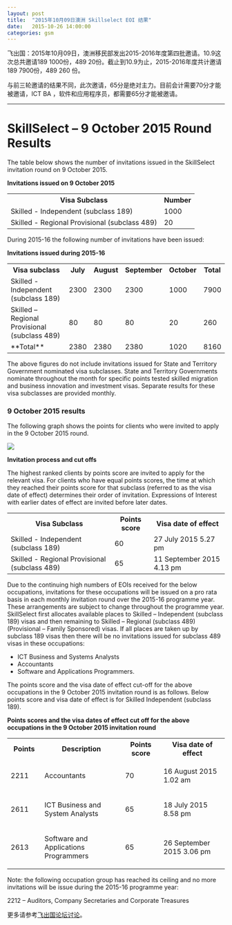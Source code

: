 ```yaml
---
layout: post
title:  "2015年10月09日澳洲 Skillselect EOI 结果"
date:   2015-10-26 14:00:00
categories: gsm
---
```


飞出国：2015年10月09日，澳洲移民部发出2015-2016年度第四批邀请。10.9这次总共邀请189 1000份，489 20份。截止到10.9为止，2015-2016年度共计邀请189 7900份，489 260 份。

与前三轮邀请的结果不同，此次邀请，65分是绝对主力。目前会计需要70分才能被邀请，ICT BA ，软件和应用程序员，都需要65分才能被邀请。

------------

# SkillSelect – 9 October 2015 Round Results

The table below shows the number of invitations issued in the SkillSelect invitation round on 9 October 2015.

**Invitations issued on 9 October 2015**  

<table class="table-100">

<tbody>

<tr>

<th>Visa Subclass</th>

<th>Number</th>

</tr>

<tr>

<td>Skilled - Independent (subclass 189)</td>

<td class="text-align-right">1000</td>

</tr>

<tr>

<td>Skilled - Regional Provisional (subclass 489)</td>

<td class="text-align-right">20</td>

</tr>

</tbody>

</table>

During 2015-16 the following number of invitations have been issued:

**Invitations issued during 2015-16**

<table class="table-100">

<tbody>

<tr>

<th>Visa subclass</th>

<th>July</th>
<th>August</th>
<th>September</th>
<th>October</th>
<th>Total</th>

</tr>

<tr>

<td>Skilled - Independent (subclass 189)</td>

<td class="text-align-right">2300</td>
<td class="text-align-right">2300</td>
<td class="text-align-right">2300</td>
<td class="text-align-right">1000</td>
<td class="text-align-right">7900</td>

</tr>

<tr>

<td>Skilled – Regional Provisional (subclass 489)</td>

<td class="text-align-right">80</td>
<td class="text-align-right">80</td>
<td class="text-align-right">80</td>
<td class="text-align-right">20</td>
<td class="text-align-right">260</td>

</tr>

<tr>

<td>**Total**</td>

<td class="text-align-right">2380 </td>

<td class="text-align-right">2380</td>

<td class="text-align-right">2380</td>
<td class="text-align-right">1020</td>
<td class="text-align-right">8160</td>

</tr>

</tbody>

</table>

The above figures do not include invitations issued for State and Territory Government nominated visa subclasses. State and Territory Governments nominate throughout the month for specific points tested skilled migration and business innovation and investment visas. Separate results for these visa subclasses are provided monthly.

### 9 October 2015 results

The following graph shows the points for clients who were invited to apply in the 9 October 2015 round.

![](https://www.border.gov.au/WorkinginAustralia/PublishingImages/9-october-2015.jpg)

**Invitation process and cut offs**

The highest ranked clients by points score are invited to apply for the relevant visa. For clients who have equal points scores, the time at which they reached their points score for that subclass (referred to as the visa date of effect) determines their order of invitation. Expressions of Interest with earlier dates of effect are invited before later dates.

<table class="table-100">

<tbody>

<tr>

<th>Visa Subclass</th>

<th>​Points score</th>

<th>Visa date of effect</th>

</tr>

<tr>

<td>Skilled - Independent (subclass 189)</td>

<td>60</td>

<td>27 July 2015 5.27 pm</td>

</tr>

<tr>

<td>Skilled - Regional Provisional (subclass 489)</td>

<td>65</td>

<td>11 September 2015 4.13 pm</td>

</tr>

</tbody>

</table>

Due to the continuing high numbers of EOIs received for the below occupations, invitations for these occupations will be issued on a pro rata basis in each monthly invitation round over the 2015-16 programme year. These arrangements are subject to change throughout the programme year.  SkillSelect first allocates available places to Skilled – Independent (subclass 189) visas and then remaining to Skilled – Regional (subclass 489) (Provisional – Family Sponsored) visas. If all places are taken up by subclass 189 visas then there will be no invitations issued for subclass 489 visas in these occupations:

*   ICT Business and Systems Analysts
*   Accountants
*   Software and Applications Programmers.

The points score and the visa date of effect cut-off for the above occupations in the 9 October 2015 invitation round is as follows.  Below points score and visa date of effect is for Skilled Independent (subclass 189).

**Points scores and the visa dates of effect cut off for the above occupations in the 9 October 2015 invitation roun​d**

<table class="table-100">

<tbody>

<tr>

<th>Points</th>

<th>Description</th>

<th>Points score</th>

<th>Visa date of effect</th>

</tr>

<tr>

<td width="78">

2211

</td>

<td width="253">

Accountants

</td>

<td width="101">

70 

</td>

<td width="195">

16 August 2015 1.02 am

</td>

</tr>

<tr>

<td width="78">

2611

</td>

<td width="253">

ICT Business and System Analysts

</td>

<td width="101">

65 

</td>

<td width="195">

18 July 2015 8.58 pm

</td>

</tr>

<tr>

<td width="78">

2613

</td>

<td width="253">

Software and Applications Programmers

</td>

<td width="101">

65

</td>

<td width="195">

26 September 2015 3.06 pm

</td>

</tr>

</tbody>

</table>

Note: ​the following occupation group has reached its ceiling and no more invitations will be issue during the 2015-16 programme year:

2212 – Auditors, Company Secretaries and Corporate Treasures

更多请参考<a href="http://bbs.fcgvisa.com/t/eoi/6335" target="_blank">飞出国论坛讨论</a>。